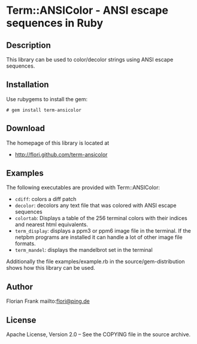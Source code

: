 # Term::ANSIColor - ANSI escape sequences in Ruby

## Description

This library can be used to color/decolor strings using ANSI escape sequences.

## Installation

Use rubygems to install the gem:

```
# gem install term-ansicolor
```

## Download

The homepage of this library is located at

* http://flori.github.com/term-ansicolor

## Examples

The following executables are provided with Term::ANSIColor:

* `cdiff`: colors a diff patch
* `decolor`: decolors any text file that was colored with ANSI escape sequences
* `colortab`: Displays a table of the 256 terminal colors with their indices and
  nearest html equivalents.
* `term_display`: displays a ppm3 or ppm6 image file in the terminal. If the netpbm
  programs are installed it can handle a lot of other image file formats.
* `term_mandel`: displays the mandelbrot set in the terminal

Additionally the file examples/example.rb in the source/gem-distribution shows
how this library can be used.

## Author

Florian Frank mailto:flori@ping.de

## License

Apache License, Version 2.0 – See the COPYING file in the source archive.

